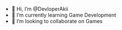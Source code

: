 - 👋 Hi, I’m @DevloperAkii
- 🌱 I’m currently learning Game Development
- 💞️ I’m looking to collaborate on Games
<!---
DevloperAkii/DevloperAkii is a ✨ special ✨ repository because its `README.md` (this file) appears on your GitHub profile.
You can click the Preview link to take a look at your changes.
--->
